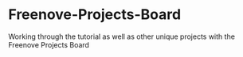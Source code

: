 # Freenove-Projects-Board
Working through the tutorial as well as other unique projects with the Freenove Projects Board
